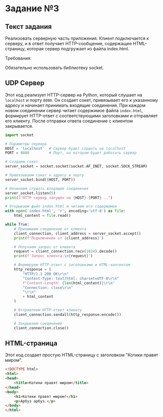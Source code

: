 # Задание №3

## Текст задания

Реализовать серверную часть приложения. Клиент подключается к серверу, и в ответ получает HTTP-сообщение, содержащее HTML-страницу, которая сервер подгружает из файла index.html.

Требования:

Обязательно использовать библиотеку socket.

## UDP Сервер

Этот код реализует HTTP-сервер на Python, который слушает на `localhost` и порту `8080`. Он создает сокет, привязывает его к указанному адресу и начинает принимать входящие соединения. При каждом новом соединении сервер читает содержимое файла `index.html`, формирует HTTP-ответ с соответствующими заголовками и отправляет его клиенту. После отправки ответа соединение с клиентом закрывается.

```python
import socket

# Параметры сервера
HOST = 'localhost'  # Сервер будет слушать на localhost
PORT = 8080         # Порт, на котором будет работать сервер

# Создаем сокет
server_socket = socket.socket(socket.AF_INET, socket.SOCK_STREAM)

# Привязываем сокет к адресу и порту
server_socket.bind((HOST, PORT))

# Начинаем слушать входящие соединения
server_socket.listen(5)
print(f"HTTP сервер запущен на {HOST}:{PORT}...")

# Открываем файл index.html и читаем его содержимое
with open('index.html', 'r', encoding='utf-8') as file:
    html_content = file.read()

while True:
    # Принимаем соединение от клиента
    client_connection, client_address = server_socket.accept()
    print(f'Подключение от {client_address}')

    # Получаем запрос от клиента
    request = client_connection.recv(1024).decode()
    print(f'Запрос клиента:\n{request}')

    # Формируем HTTP-ответ с заголовками и HTML-контентом
    http_response = (
        "HTTP/1.1 200 OK\r\n"
        "Content-Type: text/html; charset=UTF-8\r\n"
        f"Content-Length: {len(html_content)}\r\n"
        "Connection: close\r\n"
        "\r\n"
        + html_content
    )

    # Отправляем HTTP-ответ клиенту
    client_connection.sendall(http_response.encode())

    # Закрываем соединение
    client_connection.close()

```

## HTML-страница

Этот код создает простую HTML-страницу с заголовком "Котики правят миром". 

```html
<!DOCTYPE html>
<html>
<head>
    <title>Котики правят миром</title>
</head>
<body>
    <h1>Котики правят миром!</h1>
    <p>Арбуз арбуз.</p>
</body>
</html>

```

